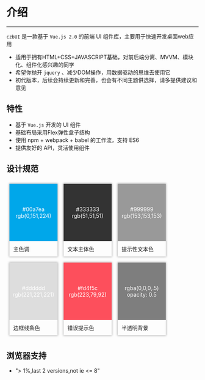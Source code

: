# 介绍

----

`czbUI` 是一款基于 `Vue.js 2.0` 的前端 UI 组件库，主要用于快速开发桌面web应用<br>
- 适用于拥有HTML+CSS+JAVASCRIPT基础，对前后端分离、MVVM、模块化、组件化感兴趣的同学
- 希望你抛开 `jquery` 、减少DOM操作，用数据驱动的思维去使用它
- 初代版本，后续会持续更新和完善，也会有不同主题供选择，请多提供建议和意见
## 特性

- 基于 `Vue.js` 开发的 UI 组件
- 基础布局采用Flex弹性盒子结构
- 使用 npm + webpack + babel 的工作流，支持 ES6
- 提供友好的 API，灵活使用组件
## 设计规范
<style lang="less">
    .box-wrap{
        overflow: hidden;
    }
    .box{
        width: 126px;
        box-shadow: 0 0 5px 1px rgba(0, 0, 0, 0.3);
        size-size: 14px;
        margin: 8px;
        float: left;
        .box-content{
            width: 126px;
            height: 150px;
            color: #fff;
            display: flex;
            align-items: center;
            div{
                text-align: center;
                span{
                    margin: 10px 0;
                    size-size: 18px;
                    &:last-child{
                        size-size: 14px;
                    } 
                }
            }
            &.color00a7ea{
                background-color: #00a7ea;
            }
            &.color333{
                background-color: #333;
            }
            &.color999{
                background-color: #999;
            }
            &.colorddd{
                background-color: #ddd;
            }
            &.colorfd4f5c{
                background-color: #fd4f5c;
            }
            &.colorrgba{
                background-color: rgba(0,0,0,.5);
            }
        }
        .box-title{
            padding: 10px;
        }
    }
</style>
<div class="box-wrap">
    <div class="box">
        <div class="box-content color00a7ea">
            <div>
                <span>#00a7ea</span>
                <span>rgb(0,151,224)</span>
            </div>
        </div>
        <div class="box-title">主色调</div>
    </div>
    <div class="box">
        <div class="box-content color333">
            <div>
                <span>#333333</span>
                <span>rgb(51,51,51)</span>
            </div>
        </div>
        <div class="box-title">文本主体色</div>
    </div>
    <div class="box">
        <div class="box-content color999">
            <div>
                <span>#999999</span>
                <span>rgb(153,153,153)</span>
            </div>
        </div>
        <div class="box-title">提示性文本色</div>
    </div>
    <div class="box">
        <div class="box-content colorddd">
            <div>
                <span>#dddddd</span>
                <span>rgb(221,221,221)</span>
            </div>
        </div>
        <div class="box-title">边框线条色</div>
    </div>
    <div class="box">
        <div class="box-content colorfd4f5c">
            <div>
                <span>#fd4f5c</span>
                <span>rgb(223,79,92)</span>
            </div>
        </div>
        <div class="box-title">错误提示色</div>
    </div>
    <div class="box">
        <div class="box-content colorrgba">
            <div>
                <span>rgba(0,0,0,.5)</span>
                <span>opacity: 0.5</span>
            </div>
        </div>
        <div class="box-title">半透明背景</div>
    </div>
</div>

## 浏览器支持

- "> 1%,last 2 versions,not ie <= 8"
